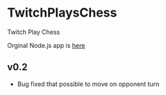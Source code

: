 # TwitchPlaysChess
Twitch Play Chess


Orginal Node.js app is [here](https://github.com/kevinAlbs/Chess)

## v0.2

- Bug fixed that possible to move on opponent turn
